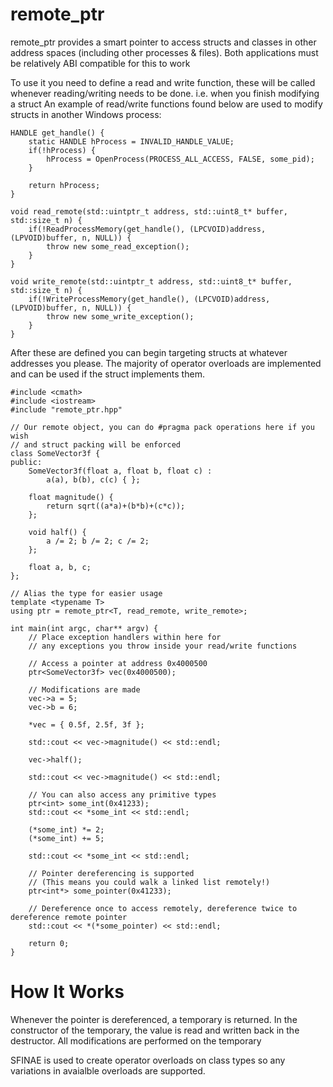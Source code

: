# remote_ptr
remote_ptr provides a smart pointer to access structs and classes in other address spaces (including other processes & files). Both applications must be relatively ABI compatible for this to work

To use it you need to define a read and write function, these will be called whenever reading/writing needs to be done. i.e. when you finish modifying a struct
An example of read/write functions found below are used to modify structs in another Windows process:
```
HANDLE get_handle() {
    static HANDLE hProcess = INVALID_HANDLE_VALUE;
    if(!hProcess) {
        hProcess = OpenProcess(PROCESS_ALL_ACCESS, FALSE, some_pid);
    }
    
    return hProcess;
}

void read_remote(std::uintptr_t address, std::uint8_t* buffer, std::size_t n) {
    if(!ReadProcessMemory(get_handle(), (LPCVOID)address, (LPVOID)buffer, n, NULL)) {
        throw new some_read_exception();
    }
}

void write_remote(std::uintptr_t address, std::uint8_t* buffer, std::size_t n) {
    if(!WriteProcessMemory(get_handle(), (LPCVOID)address, (LPVOID)buffer, n, NULL)) {
        throw new some_write_exception();
    }
}
```

After these are defined you can begin targeting structs at whatever addresses you please. The majority of operator overloads are implemented and can be used if the struct implements them.

```
#include <cmath>
#include <iostream>
#include "remote_ptr.hpp"

// Our remote object, you can do #pragma pack operations here if you wish
// and struct packing will be enforced
class SomeVector3f {
public:
    SomeVector3f(float a, float b, float c) :
        a(a), b(b), c(c) { };
        
    float magnitude() {
        return sqrt((a*a)+(b*b)+(c*c));
    };
    
    void half() {
        a /= 2; b /= 2; c /= 2;
    };
        
    float a, b, c;
};

// Alias the type for easier usage
template <typename T>
using ptr = remote_ptr<T, read_remote, write_remote>;

int main(int argc, char** argv) {
    // Place exception handlers within here for 
    // any exceptions you throw inside your read/write functions

    // Access a pointer at address 0x4000500
    ptr<SomeVector3f> vec(0x4000500);
    
    // Modifications are made
    vec->a = 5;
    vec->b = 6;
    
    *vec = { 0.5f, 2.5f, 3f };
    
    std::cout << vec->magnitude() << std::endl;
    
    vec->half();
    
    std::cout << vec->magnitude() << std::endl;
    
    // You can also access any primitive types
    ptr<int> some_int(0x41233);
    std::cout << *some_int << std::endl;
    
    (*some_int) *= 2;
    (*some_int) += 5;
    
    std::cout << *some_int << std::endl;
    
    // Pointer dereferencing is supported
    // (This means you could walk a linked list remotely!)
    ptr<int*> some_pointer(0x41233);
    
    // Dereference once to access remotely, dereference twice to dereference remote pointer
    std::cout << *(*some_pointer) << std::endl;
    
    return 0;
}
```

# How It Works

Whenever the pointer is dereferenced, a temporary is returned. In the constructor of the temporary, the value is read and written back in the destructor. All modifications are performed on the temporary

SFINAE is used to create operator overloads on class types so any variations in avaialble overloads are supported.
